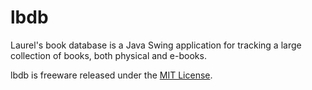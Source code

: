 lbdb
===

Laurel's book database is a Java Swing application for tracking a large collection of books, both physical and e-books.


lbdb is freeware released under the [MIT License](https://github.com/scholnicks/lbdb/blob/main/LICENSE).

